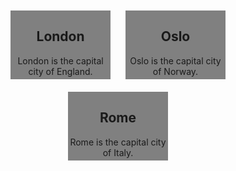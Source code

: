 <html>
<style>
div {  
  display:inline-block;
  width: 160px;
  height: 110px;
  margin: 10px;
}
body{
  text-align: center;
}
  
</style>
<body>

<div style="background-color:grey;">
  <h2>London</h2>
  <p>London is the capital city of England.</p>
</div>

<div style="background-color:grey;">
  <h2>Oslo</h2>
  <p>Oslo is the capital city of Norway.</p>
</div>

<div style="background-color:grey;">
  <h2>Rome</h2>
  <p>Rome is the capital city of Italy.</p>
</div>

</body>
</html>







































































































































































































































